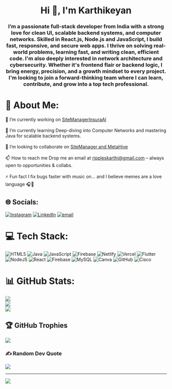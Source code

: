 <h1 align="center">Hi 👋, I'm Karthikeyan</h1>
<h3 align="center">I’m a passionate full-stack developer from India with a strong love for clean UI, scalable backend systems, and computer networks. Skilled in React.js, Node.js and JavaScript, I build fast, responsive, and secure web apps. I thrive on solving real-world problems, learning fast, and writing clean, efficient code. I'm also deeply interested in network architecture and cybersecurity. Whether it's frontend flair or backend logic, I bring energy, precision, and a growth mindset to every project. I'm looking to join a forward-thinking team where I can learn, contribute, and grow into a top tech professional.</h3>

# 💫 About Me:
🔭 I’m currently working on [SiteManager](https://github.com/karthikeyanrao/SiteManager)[InsuraAI](https://github.com/karthikeyanrao/InsuraAI)<br><br>🌱 I’m currently learning Deep-diving into Computer Networks and mastering Java for scalable backend systems.<br><br>👯 I’m looking to collaborate on [SiteManager and MetaHive](https://github.com/karthikeyanrao/)<br><br>📫 How to reach me Drop me an email at rippleskarthi@gmail.com – always open to opportunities & collabs.<br><br>⚡ Fun fact I fix bugs faster with music on... and I believe memes are a love language 🎧🐛


## 🌐 Socials:
[![Instagram](https://img.shields.io/badge/Instagram-%23E4405F.svg?logo=Instagram&logoColor=white)](https://instagram.com/heyy._karthi) [![LinkedIn](https://img.shields.io/badge/LinkedIn-%230077B5.svg?logo=linkedin&logoColor=white)](https://linkedin.com/in/karthikeyan-suresh-032558220) [![email](https://img.shields.io/badge/Email-D14836?logo=gmail&logoColor=white)](mailto:rippleskarthi@gmail.com) 

# 💻 Tech Stack:
![HTML5](https://img.shields.io/badge/html5-%23E34F26.svg?style=for-the-badge&logo=html5&logoColor=white) ![Java](https://img.shields.io/badge/java-%23ED8B00.svg?style=for-the-badge&logo=openjdk&logoColor=white) ![JavaScript](https://img.shields.io/badge/javascript-%23323330.svg?style=for-the-badge&logo=javascript&logoColor=%23F7DF1E) ![Firebase](https://img.shields.io/badge/firebase-%23039BE5.svg?style=for-the-badge&logo=firebase) ![Netlify](https://img.shields.io/badge/netlify-%23000000.svg?style=for-the-badge&logo=netlify&logoColor=#00C7B7) ![Vercel](https://img.shields.io/badge/vercel-%23000000.svg?style=for-the-badge&logo=vercel&logoColor=white) ![Flutter](https://img.shields.io/badge/Flutter-%2302569B.svg?style=for-the-badge&logo=Flutter&logoColor=white) ![NodeJS](https://img.shields.io/badge/node.js-6DA55F?style=for-the-badge&logo=node.js&logoColor=white) ![React](https://img.shields.io/badge/react-%2320232a.svg?style=for-the-badge&logo=react&logoColor=%2361DAFB) ![Firebase](https://img.shields.io/badge/firebase-a08021?style=for-the-badge&logo=firebase&logoColor=ffcd34) ![MySQL](https://img.shields.io/badge/mysql-4479A1.svg?style=for-the-badge&logo=mysql&logoColor=white) ![Canva](https://img.shields.io/badge/Canva-%2300C4CC.svg?style=for-the-badge&logo=Canva&logoColor=white) ![GitHub](https://img.shields.io/badge/github-%23121011.svg?style=for-the-badge&logo=github&logoColor=white) ![Cisco](https://img.shields.io/badge/cisco-%23049fd9.svg?style=for-the-badge&logo=cisco&logoColor=black)
# 📊 GitHub Stats:
![](https://github-readme-stats.vercel.app/api?username=karthikeyanrao&theme=dark&hide_border=false&include_all_commits=false&count_private=false)<br/>
![](https://nirzak-streak-stats.vercel.app/?user=karthikeyanrao&theme=dark&hide_border=false)<br/>
![](https://github-readme-stats.vercel.app/api/top-langs/?username=karthikeyanrao&theme=dark&hide_border=false&include_all_commits=false&count_private=false&layout=compact)

## 🏆 GitHub Trophies
![](https://github-profile-trophy.vercel.app/?username=karthikeyanrao&theme=algolia&no-frame=false&no-bg=false&margin-w=4)

### ✍️ Random Dev Quote
![](https://quotes-github-readme.vercel.app/api?type=horizontal&theme=radical)

---
[![](https://visitcount.itsvg.in/api?id=karthikeyanrao&icon=0&color=0)](https://visitcount.itsvg.in)

<!-- Proudly created with GPRM ( https://gprm.itsvg.in ) -->
